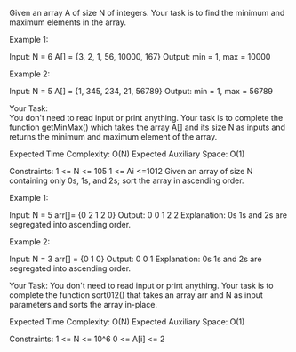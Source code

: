 Given an array A of size N of integers. Your task is to find the minimum and maximum elements in the array.

 

Example 1:

Input:
N = 6
A[] = {3, 2, 1, 56, 10000, 167}
Output:
min = 1, max =  10000

 

Example 2:

Input:
N = 5
A[]  = {1, 345, 234, 21, 56789}
Output:
min = 1, max = 56789

 

Your Task:  
You don't need to read input or print anything. Your task is to complete the function getMinMax() which takes the array A[] and its size N as inputs and returns the minimum and maximum element of the array.

 

Expected Time Complexity: O(N)
Expected Auxiliary Space: O(1)

 

Constraints:
1 <= N <= 105
1 <= Ai <=1012
Given an array of size N containing only 0s, 1s, and 2s; sort the array in ascending order.


Example 1:

Input: 
N = 5
arr[]= {0 2 1 2 0}
Output:
0 0 1 2 2
Explanation:
0s 1s and 2s are segregated 
into ascending order.

Example 2:

Input: 
N = 3
arr[] = {0 1 0}
Output:
0 0 1
Explanation:
0s 1s and 2s are segregated 
into ascending order.


Your Task:
You don't need to read input or print anything. Your task is to complete the function sort012() that takes an array arr and N as input parameters and sorts the array in-place.


Expected Time Complexity: O(N)
Expected Auxiliary Space: O(1)


Constraints:
1 <= N <= 10^6
0 <= A[i] <= 2
